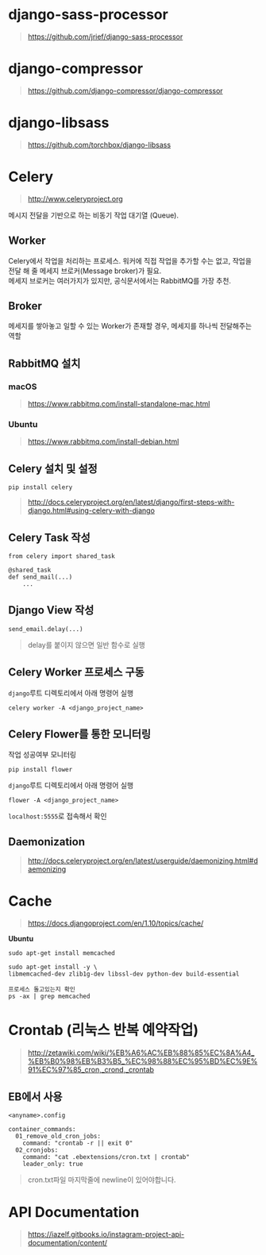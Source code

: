 # django-sass-processor

> <https://github.com/jrief/django-sass-processor>


# django-compressor

> <https://github.com/django-compressor/django-compressor>

# django-libsass

> <https://github.com/torchbox/django-libsass>

# Celery

> <http://www.celeryproject.org>

메시지 전달을 기반으로 하는 비동기 작업 대기열 (Queue).

## Worker

Celery에서 작업을 처리하는 프로세스. 워커에 직접 작업을 추가할 수는 없고, 작업을 전달 해 줄 메세지 브로커(Message broker)가 필요.  
메세지 브로커는 여러가지가 있지만, 공식문서에서는 RabbitMQ를 가장 추천.

## Broker

메세지를 쌓아놓고 일할 수 있는 Worker가 존재할 경우, 메세지를 하나씩 전달해주는 역할


## RabbitMQ 설치

### macOS

> <https://www.rabbitmq.com/install-standalone-mac.html>

### Ubuntu

> <https://www.rabbitmq.com/install-debian.html>



## Celery 설치 및 설정

```
pip install celery
```

> <http://docs.celeryproject.org/en/latest/django/first-steps-with-django.html#using-celery-with-django>

## Celery Task 작성

```
from celery import shared_task

@shared_task
def send_mail(...)
	...
```

## Django View 작성

```
send_email.delay(...)
```

> delay를 붙이지 않으면 일반 함수로 실행

## Celery Worker 프로세스 구동

`django`루트 디렉토리에서 아래 명령어 실행

```
celery worker -A <django_project_name>
```

## Celery Flower를 통한 모니터링

작업 성공여부 모니터링

```
pip install flower
```

`django`루트 디렉토리에서 아래 명령어 실행

```
flower -A <django_project_name>
```

`localhost:5555`로 접속해서 확인

## Daemonization

> <http://docs.celeryproject.org/en/latest/userguide/daemonizing.html#daemonizing>



# Cache

> <https://docs.djangoproject.com/en/1.10/topics/cache/>

**Ubuntu**  

```
sudo apt-get install memcached

sudo apt-get install -y \
libmemcached-dev zlib1g-dev libssl-dev python-dev build-essential
```

```
프로세스 돌고있는지 확인
ps -ax | grep memcached
```


# Crontab (리눅스 반복 예약작업)

> <http://zetawiki.com/wiki/%EB%A6%AC%EB%88%85%EC%8A%A4_%EB%B0%98%EB%B3%B5_%EC%98%88%EC%95%BD%EC%9E%91%EC%97%85_cron,_crond,_crontab>


## EB에서 사용


```
<anyname>.config

container_commands:
  01_remove_old_cron_jobs:
    command: "crontab -r || exit 0"
  02_cronjobs:
    command: "cat .ebextensions/cron.txt | crontab"
    leader_only: true
```

> cron.txt파일 마지막줄에 newline이 있어야합니다.


# API Documentation

> <https://iazelf.gitbooks.io/instagram-project-api-documentation/content/>